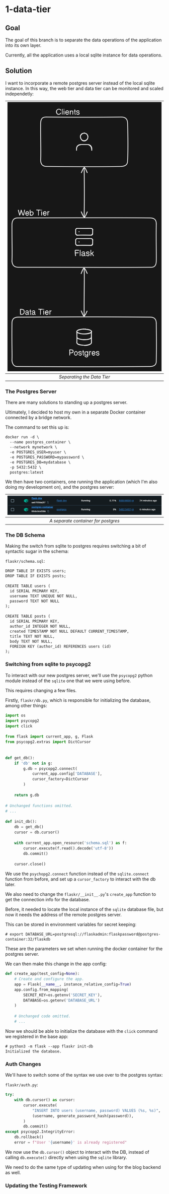 # 1-data-tier

## Goal

The goal of this branch is to separate the data operations of the application into its own layer.

Currently, all the application uses a local sqlite instance for data operations.

## Solution

I want to incorporate a remote postgres server instead of the local sqlite instance. In this way, the web tier and data tier can be monitored and scaled independetly:

| ![Data Tier Design](./imgs/data-tier-design.png) |
| :--: |
| _Separating the Data Tier_ |

### The Postgres Server

There are many solutions to standing up a postgres server.

Ultimately, I decided to host my own in a separate Docker container connected by a bridge network.

The command to set this up is:

```
docker run -d \
  --name postgres_container \
  --network mynetwork \
  -e POSTGRES_USER=myuser \
  -e POSTGRES_PASSWORD=mypassword \
  -e POSTGRES_DB=mydatabase \
  -p 5432:5432 \
  postgres:latest
```

We then have two containers, one running the application (which I'm also doing my development on), and the postgres server:

| ![Containers](./imgs/containers.png) |
| :--: |
| _A separate container for postgres_ |

### The DB Schema

Making the switch from sqlite to postgres requires switching a bit of syntactic sugar in the schema:

`flaskr/schema.sql`:

```postgres
DROP TABLE IF EXISTS users;
DROP TABLE IF EXISTS posts;

CREATE TABLE users (
  id SERIAL PRIMARY KEY,
  username TEXT UNIQUE NOT NULL,
  password TEXT NOT NULL
);

CREATE TABLE posts (
  id SERIAL PRIMARY KEY,
  author_id INTEGER NOT NULL,
  created TIMESTAMP NOT NULL DEFAULT CURRENT_TIMESTAMP,
  title TEXT NOT NULL,
  body TEXT NOT NULL,
  FOREIGN KEY (author_id) REFERENCES users (id)
);
```

### Switching from sqlite to psycopg2

To interact with our new postgres server, we'll use the `psycopg2` python module instead of the `sqlite` one that we were using before.

This requires changing a few files.

Firstly, `flaskr/db.py`, which is responsible for initializing the database, among other things:

```python
import os
import psycopg2
import click

from flask import current_app, g, Flask
from psycopg2.extras import DictCursor


def get_db():
    if 'db' not in g:
        g.db = psycopg2.connect(
            current_app.config['DATABASE'],
            cursor_factory=DictCursor
        )

    return g.db

# Unchanged functions omitted.
# ...

def init_db():
    db = get_db()
    cursor = db.cursor()

    with current_app.open_resource('schema.sql') as f:
        cursor.execute(f.read().decode('utf-8'))
        db.commit()

    cursor.close()
```

We use the `psychopg2.connect` function instead of the `sqlite.connect` function from before, and set up a `cursor_factory` to interact with the db later.

We also need to change the `flaskr/__init__.py`'s `create_app` function to get the connection info for the database.

Before, it needed to locate the local instance of the `sqlite` database file, but now it needs the address of the remote postgres server.

This can be stored in environment variables for secret keeping:

```
# export DATABASE_URL=postgresql://flaskadmin:flaskpassword@postgres-container:32/flaskdb
```

These are the parameters we set when running the docker container for the postgres server.

We can then make this change in the app config:

```python
def create_app(test_config=None):
    # Create and configure the app.
    app = Flask(__name__, instance_relative_config=True)
    app.config.from_mapping(
        SECRET_KEY=os.getenv('SECRET_KEY'),
        DATABASE=os.getenv('DATABASE_URL')
    )

    # Unchanged code omitted.
    # ...
```

Now we should be able to initialize the database with the `click` command we registered in the base app:

```
# python3 -m flask --app flaskr init-db
Initialized the database.
```

### Auth Changes

We'll have to switch some of the syntax we use over to the postgres syntax:

`flaskr/auth.py`:
```python
try:
    with db.cursor() as cursor:
        cursor.execute(
            "INSERT INTO users (username, password) VALUES (%s, %s)",
            (username, generate_password_hash(password)),
        )
        db.commit()
except psycopg2.IntegrityError:
    db.rollback()
    error = f"User '{username}' is already registered"
```

We now use the `db.cursor()` object to interact with the DB, instead of calling `db.execute()` directly when using the `sqlite` library.

We need to do the same type of updating when using for the blog backend as well.

### Updating the Testing Framework

